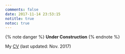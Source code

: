 ```yaml
---
comments: false
date: 2017-11-14 23:53:15
notitle: true
notoc: true
---
```


{% note danger %}
__Under Construction__
{% endnote %}

My [CV](/assets/dl/cv.pdf) (last updated: Nov. 2017)